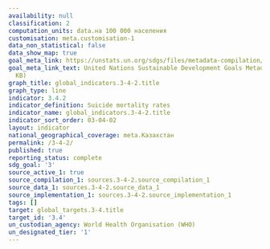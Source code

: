 ```yaml
---
availability: null
classification: 2
computation_units: data.на 100 000 населения
customisation: meta.customisation-1
data_non_statistical: false
data_show_map: true
goal_meta_link: https://unstats.un.org/sdgs/files/metadata-compilation/Metadata-Goal-3.pdf
goal_meta_link_text: United Nations Sustainable Development Goals Metadata (PDF 65.1
  KB)
graph_title: global_indicators.3-4-2.title
graph_type: line
indicator: 3.4.2
indicator_definition: Suicide mortality rates
indicator_name: global_indicators.3-4-2.title
indicator_sort_order: 03-04-02
layout: indicator
national_geographical_coverage: meta.Казахстан
permalink: /3-4-2/
published: true
reporting_status: complete
sdg_goal: '3'
source_active_1: true
source_compilation_1: sources.3-4-2.source_compilation_1
source_data_1: sources.3-4-2.source_data_1
source_implementation_1: sources.3-4-2.source_implementation_1
tags: []
target: global_targets.3-4.title
target_id: '3.4'
un_custodian_agency: World Health Organisation (WHO)
un_designated_tier: '1'
---
```


